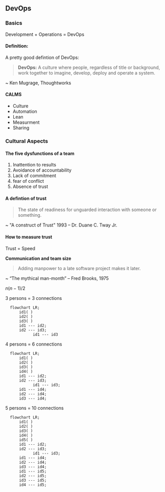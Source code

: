 ## DevOps

### Basics

Development + Operations = DevOps

#### Definition:

A pretty good defintion of DevOps:

> **DevOps:** A culture where people, regardless of title or background, work together to imagine, develop, deploy and operate a system.

~ Ken Mugrage, Thoughtworks

#### CALMS

- Culture
- Automation
- Lean
- Measurment
- Sharing

### Cultural Aspects

#### The five dysfunctions of a team

1. Inattention to results
2. Avoidance of accountability
3. Lack of commitment
4. fear of conflict
5. Absence of trust

#### A defintion of trust

> The state of readiness for unguarded interaction with someone or something.

~ "A construct of Trust" 1993 – Dr. Duane C. Tway Jr. 

#### How to measure trust

Trust = Speed

**Communication and team size**

> Adding manpower to a late software project makes it later.

~ “The mythical man-month” – Fred Brooks, 1975

$n(n-1)/2$

3 persons = 3 connections
```mermaid
  flowchart LR;
      id1( )
      id2( )
      id3( )
      id1 --- id2;
      id2 --- id3;
			id1 --- id3
```

4 persons = 6 connections
```mermaid
  flowchart LR;
      id1( )
      id2( )
      id3( )
      id4( )
      id1 --- id2;
      id2 --- id3;
			id1 --- id3;
      id1 --- id4;
      id2 --- id4;
      id3 --- id4;
```

5 persons = 10 connections
```mermaid
  flowchart LR;
      id1( )
      id2( )
      id3( )
      id4( )
      id5( )
      id1 --- id2;
      id2 --- id3;
			id1 --- id3;
      id1 --- id4;
      id2 --- id4;
      id3 --- id4;
      id1 --- id5;
      id2 --- id5;
      id3 --- id5;
      id4 --- id5;
```
